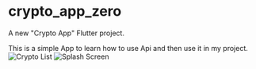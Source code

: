 # crypto_app_zero

A new "Crypto App" Flutter project.

This is a simple App to learn how to use Api and then use it in my project.
![Crypto List](https://github.com/armanmk22-p/cryptoApp/assets/118584557/487cfd82-fa0d-4542-8244-9bd20413ed74)
![Splash Screen](https://github.com/armanmk22-p/cryptoApp/assets/118584557/4065d306-a591-44e8-a4fd-a516cd1e7227)
